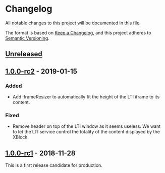 # Changelog

All notable changes to this project will be documented in this file.

The format is based on [Keep a Changelog](https://keepachangelog.com/en/1.0.0/),
and this project adheres to [Semantic
Versioning](https://semver.org/spec/v2.0.0.html).

## [Unreleased]

## [1.0.0-rc2] - 2019-01-15

### Added

- Add iframeResizer to automatically fit the height of the LTI iframe to its content.

### Fixed

- Remove header on top of the LTI window as it seems useless. We want to let the LTI service
  control the totality of the content displayed by the XBlock.

## [1.0.0-rc1] - 2018-11-28

This is a first release candidate for production.

[unreleased]: https://github.com/openfun/xblock-configurable-lti-consumer/compare/v1.0.0-rc2...master
[1.0.0-rc2]: https://github.com/openfun/xblock-configurable-lti-consumer/compare/v1.0.0-rc1...v1.0.0-rc2
[1.0.0-rc1]: https://github.com/openfun/xblock-configurable-lti-consumer/compare/v0.2.1...v1.0.0-rc1
